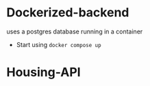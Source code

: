 # Dockerized-backend
uses a postgres database running in a container
* Start using `docker compose up`
# Housing-API
